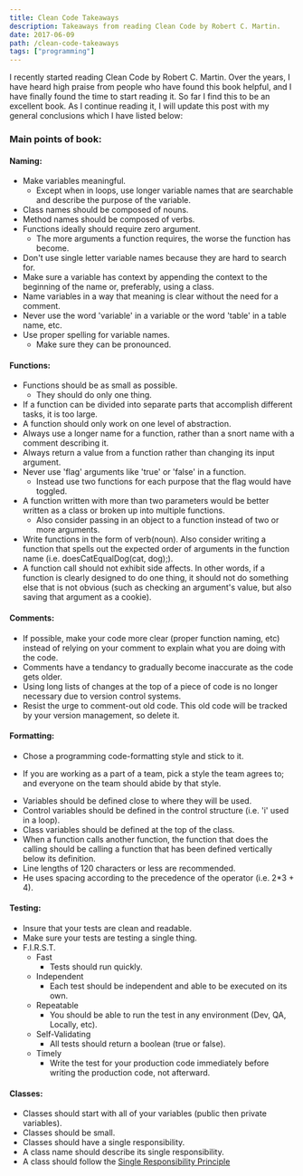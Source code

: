 ```yaml
---
title: Clean Code Takeaways
description: Takeaways from reading Clean Code by Robert C. Martin.
date: 2017-06-09
path: /clean-code-takeaways
tags: ["programming"]
---
```


I recently started reading Clean Code by Robert C. Martin. Over the years, I have heard high praise from people who have found this book helpful, and I have finally found the time to start reading it. So far I find this to be an excellent book. As I continue reading it, I will update this post with my general conclusions which I have listed below:

### Main points of book:

#### Naming:
* Make variables meaningful.
  * Except when in loops, use longer variable names that are searchable and describe the purpose of the variable.
* Class names should be composed of nouns.
* Method names should be composed of verbs.
* Functions ideally should require zero argument.
  * The more arguments a function requires, the worse the function has become.
* Don't use single letter variable names because they are hard to search for.
* Make sure a variable has context by appending the context to the beginning of the name or, preferably, using a class.
* Name variables in a way that meaning is clear without the need for a comment.
* Never use the word 'variable' in a variable or the word 'table' in a table name, etc.
* Use proper spelling for variable names.
  * Make sure they can be pronounced.

#### Functions:
* Functions should be as small as possible.
  * They should do only one thing.
* If a function can be divided into separate parts that accomplish different tasks, it is too large.
* A function should only work on one level of abstraction.
* Always use a longer name for a function, rather than a snort name with a comment describing it.
* Always return a value from a function rather than changing its input argument.
* Never use 'flag' arguments like 'true' or 'false' in a function.
  * Instead use two functions for each purpose that the flag would have toggled.
* A function written with more than two parameters would be better written as a class or broken up into multiple functions.
  * Also consider passing in an object to a function instead of two or more arguments.
* Write functions in the form of verb(noun).
  Also consider writing a function that spells out the expected order of arguments in the function name (i.e. doesCatEqualDog(cat, dog);).
* A function call should not exhibit side affects. In other words, if a function is clearly designed to do one thing, it should not do something else that is not obvious (such as checking an argument's value, but also saving that argument as a cookie).

#### Comments:
* If possible, make your code more clear (proper function naming, etc) instead of relying on your comment to explain what you are doing with the code.
* Comments have a tendancy to gradually become inaccurate as the code gets older.
* Using long lists of changes at the top of a piece of code is no longer necessary due to version control systems.
* Resist the urge to comment-out old code. This old code will be tracked by your version management, so delete it.

#### Formatting:
* Chose a programming code-formatting style and stick to it.
 - If you are working as a part of a team, pick a style the team agrees to; and everyone on the team should abide by that style.
 * Variables should be defined close to where they will be used.
 * Control variables should be defined in the control structure (i.e. 'i' used in a loop).
 * Class variables should be defined at the top of the class.
* When a function calls another function, the function that does the calling should be calling a function that has been defined vertically below its definition.
* Line lengths of 120 characters or less are recommended.
* He uses spacing according to the precedence of the operator (i.e. 2*3 + 4).

#### Testing:
* Insure that your tests are clean and readable.
* Make sure your tests are testing a single thing.
* F.I.R.S.T.
  * Fast
    * Tests should run quickly.
  * Independent
    * Each test should be independent and able to be executed on its own.
  * Repeatable
    * You should be able to run the test in any environment (Dev, QA, Locally, etc).
  * Self-Validating
    * All tests should return a boolean (true or false).
  * Timely
    * Write the test for your production code immediately before writing the production code, not afterward.

#### Classes:
* Classes should start with all of your variables (public then private variables).
* Classes should be small.
* Classes should have a single responsibility.
* A class name should describe its single responsibility.
* A class should follow the [Single Responsibility Principle](https://en.wikipedia.org/wiki/Single_responsibility_principle)